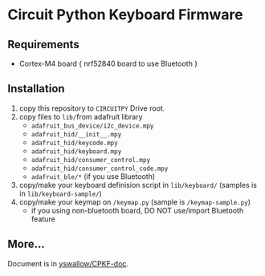 # Circuit Python Keyboard Firmware

## Requirements
* Cortex-M4 board
{ nrf52840 board to use Bluetooth }

## Installation
1. copy this repository to `CIRCUITPY` Drive root.
2. copy files to `lib/`from adafruit library
    * `adafruit_bus_device/i2c_device.mpy`
    * `adafruit_hid/__init__.mpy`
    * `adafruit_hid/keycode.mpy`
    * `adafruit_hid/keyboard.mpy`
    * `adafruit_hid/consumer_control.mpy`
    * `adafruit_hid/consumer_control_code.mpy`
    * `adafruit_ble/*` (if you use Bluetooth)
3. copy/make your keyboard definision script in `lib/keyboard/` (samples is in `lib/keyboard-sample/`)
4. copy/make your keymap on `/keymap.py` (sample is `/keymap-sample.py`)
    * if you using non-bluetooth board, DO NOT use/import Bluetooth feature

## More...
Document is in [yswallow/CPKF-doc](https://github.com/yswallow/CPKF-doc).
